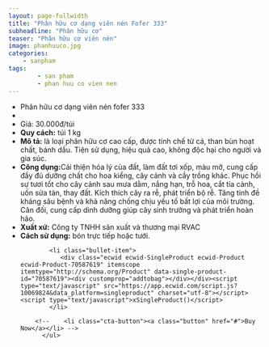 ```yaml
---
layout: page-fullwidth
title: "Phân hữu cơ dạng viên nén Fofer 333"
subheadline: "Phân hữu cơ"
teaser: "Phân hữu cơ viên nén"
image: phanhuuco.jpg
categories:
    - sanpham
tags:
        - san pham
        - phan huu co vien nen
---
```

<!--more-->
 

<div class="row t60">
          <ul class="pricing-table">
            <li class="title">Phân hữu cơ dạng viên nén fofer 333</li>
            <li class="bullet-item"><a href=""><img src="{{ site.urlimg }}tinhdausa_1.jpg" alt=""></a></li>
            <li class="price">Giá: 30.000đ/túi</li>
            <li class="bullet-item"><b>Quy cách:</b> túi 1 kg</li>
            <li class="bullet-item"><b>Mô tả:</b> là loại phân hữu cơ cao cấp, được tinh chế từ cá, than bùn hoạt chất, bánh dầu. Tiện sử dụng, hiệu quả cao, không độc hại cho người và gia súc. </li>
            <li class="bullet-item"><b>Công dụng:</b>Cải thiện hóa lý của đất, làm đất tơi xốp, màu mỡ, cung cấp đầy đủ dưỡng chất cho hoa kiểng, cây cảnh và cầy trồng khác. Phục hồi sự tươi tốt cho cây cảnh sau mưa dằm, nắng hạn, trỗ hoa, cắt tỉa cành, uốn sửa tàn, thay đất. Kích thích cây ra rễ, phát triển bộ rễ. Tăng tính đề kháng sâu bệnh và khả năng chống chịu yếu tố bất lợi của môi trường. Cân đối, cung cấp dinh dưỡng giúp cây sinh trưởng và phát triển hoàn hảo.</li>
            <li class="bullet-item"><b>Xuất xứ:</b> Công ty TNHH sản xuất và thương mại RVAC</li>
            <li class="bullet-item"><b>Cách sử dụng:</b> bón trực tiếp hoặc tưới.</li>
            
            <li class="bullet-item">
               <div class="ecwid ecwid-SingleProduct ecwid-Product ecwid-Product-70587619" itemscope itemtype="http://schema.org/Product" data-single-product-id="70587619"><div customprop="addtobag"></div></div><script type="text/javascript" src="https://app.ecwid.com/script.js?10069824&data_platform=singleproduct" charset="utf-8"></script><script type="text/javascript">xSingleProduct()</script>
            </li>

        <!--    <li class="cta-button"><a class="button" href="#">Buy Now</a></li> -->
          </ul>
</div>
